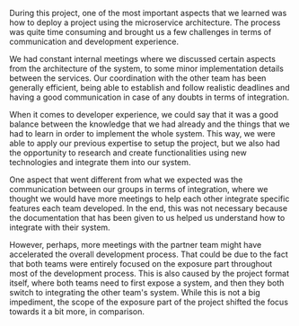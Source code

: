 During this project, one of the most important aspects that we learned was how to deploy a project using the microservice architecture. The process was quite time consuming and brought us a few challenges in terms of communication and development experience.

We had constant internal meetings where we discussed certain aspects from the architecture of the system, to some minor implementation details between the services. Our coordination with the other team has been generally efficient, being able to establish and follow realistic deadlines and having a good communication in case of any doubts in terms of integration.

When it comes to developer experience, we could say that it was a good balance between the knowledge that we had already and the things that we had to learn in order to implement the whole system. This way, we were able to apply our previous expertise to setup the project, but we also had the opportunity to research and create functionalities using new technologies and integrate them into our system.

One aspect that went different from what we expected was the communication between our groups in terms of integration, where we thought we would have more meetings to help each other integrate specific features each team developed. In the end, this was not necessary because the documentation that has been given to us helped us understand how to integrate with their system.

However, perhaps, more meetings with the partner team might have accelerated the overall development process. That could be due to the fact that both teams were entirely focused on the exposure part throughout most of the development process. This is also caused by the project format itself, where both teams need to first expose a system, and then they both switch to integrating the other team's system. While this is not a big impediment, the scope of the exposure part of the project shifted the focus towards it a bit more, in comparison.
